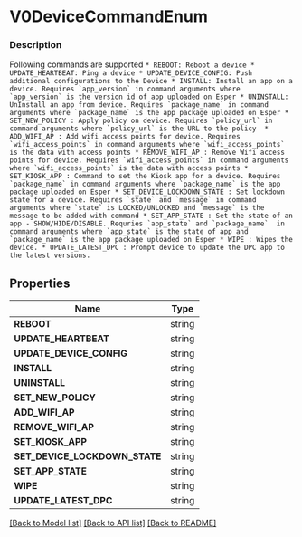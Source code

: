 # V0DeviceCommandEnum


### Description

Following commands are supported  ``` * REBOOT: Reboot a device * UPDATE_HEARTBEAT: Ping a device * UPDATE_DEVICE_CONFIG: Push additional configurations to the Device * INSTALL: Install an app on a device. Requires `app_version` in command arguments where `app_version` is the version id of app uploaded on Esper * UNINSTALL: UnInstall an app from device. Requires `package_name` in command arguments where `package_name` is the app package uploaded on Esper * SET_NEW_POLICY : Apply policy on device. Requires `policy_url` in command arguments where `policy_url` is the URL to the policy  * ADD_WIFI_AP : Add wifi access points for device. Requires `wifi_access_points` in command arguments where `wifi_access_points` is the data with access points * REMOVE_WIFI_AP : Remove Wifi access points for device. Requires `wifi_access_points` in command arguments where `wifi_access_points` is the data with access points * SET_KIOSK_APP : Command to set the Kiosk app for a device. Requires `package_name` in command arguments where `package_name` is the app package uploaded on Esper * SET_DEVICE_LOCKDOWN_STATE : Set lockdown state for a device. Requires `state` and `message` in command arguments where `state` is LOCKED/UNLOCKED and `message` is the message to be added with command * SET_APP_STATE : Set the state of an app - SHOW/HIDE/DISABLE. Requries `app_state` and `package_name`  in command arguments where `app_state` is the state of app and `package_name` is the app package uploaded on Esper * WIPE : Wipes the device. * UPDATE_LATEST_DPC : Prompt device to update the DPC app to the latest versions.  ``` 

## Properties
Name | Type
------------ | -------------
**REBOOT** | string
**UPDATE_HEARTBEAT** | string
**UPDATE_DEVICE_CONFIG** | string
**INSTALL** | string
**UNINSTALL** | string
**SET_NEW_POLICY** | string
**ADD_WIFI_AP** | string
**REMOVE_WIFI_AP** | string
**SET_KIOSK_APP** | string
**SET_DEVICE_LOCKDOWN_STATE** | string
**SET_APP_STATE** | string
**WIPE** | string
**UPDATE_LATEST_DPC** | string

[[Back to Model list]](../README.md#documentation-for-models) [[Back to API list]](../README.md#documentation-for-api-endpoints) [[Back to README]](../README.md)


